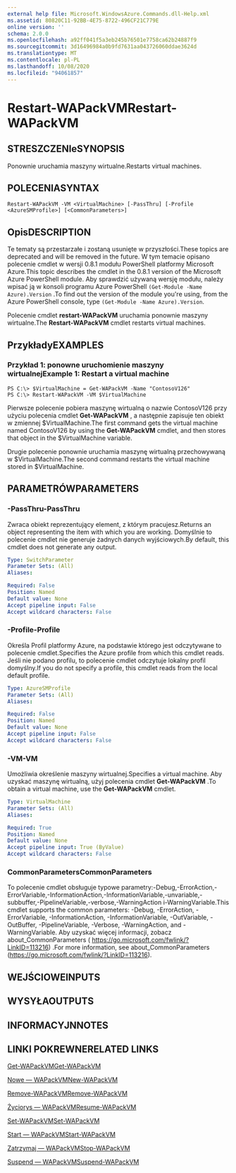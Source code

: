 ```yaml
---
external help file: Microsoft.WindowsAzure.Commands.dll-Help.xml
ms.assetid: 80820C11-92BB-4E75-8722-496CF21C779E
online version: ''
schema: 2.0.0
ms.openlocfilehash: a92ff041f5a3eb245b76501e7758ca62b24887f9
ms.sourcegitcommit: 3d16496984a0b9fd7631aa043726060ddae3624d
ms.translationtype: MT
ms.contentlocale: pl-PL
ms.lasthandoff: 10/08/2020
ms.locfileid: "94061857"
---
```

# <span data-ttu-id="da29f-101">Restart-WAPackVM</span><span class="sxs-lookup"><span data-stu-id="da29f-101">Restart-WAPackVM</span></span>

## <span data-ttu-id="da29f-102">STRESZCZENIe</span><span class="sxs-lookup"><span data-stu-id="da29f-102">SYNOPSIS</span></span>
<span data-ttu-id="da29f-103">Ponownie uruchamia maszyny wirtualne.</span><span class="sxs-lookup"><span data-stu-id="da29f-103">Restarts virtual machines.</span></span>

## <span data-ttu-id="da29f-104">POLECENIA</span><span class="sxs-lookup"><span data-stu-id="da29f-104">SYNTAX</span></span>

```
Restart-WAPackVM -VM <VirtualMachine> [-PassThru] [-Profile <AzureSMProfile>] [<CommonParameters>]
```

## <span data-ttu-id="da29f-105">Opis</span><span class="sxs-lookup"><span data-stu-id="da29f-105">DESCRIPTION</span></span>
<span data-ttu-id="da29f-106">Te tematy są przestarzałe i zostaną usunięte w przyszłości.</span><span class="sxs-lookup"><span data-stu-id="da29f-106">These topics are deprecated and will be removed in the future.</span></span>
<span data-ttu-id="da29f-107">W tym temacie opisano polecenie cmdlet w wersji 0.8.1 modułu PowerShell platformy Microsoft Azure.</span><span class="sxs-lookup"><span data-stu-id="da29f-107">This topic describes the cmdlet in the 0.8.1 version of the Microsoft Azure PowerShell module.</span></span>
<span data-ttu-id="da29f-108">Aby sprawdzić używaną wersję modułu, należy wpisać ją w konsoli programu Azure PowerShell `(Get-Module -Name Azure).Version` .</span><span class="sxs-lookup"><span data-stu-id="da29f-108">To find out the version of the module you're using, from the Azure PowerShell console, type `(Get-Module -Name Azure).Version`.</span></span>

<span data-ttu-id="da29f-109">Polecenie cmdlet **restart-WAPackVM** uruchamia ponownie maszyny wirtualne.</span><span class="sxs-lookup"><span data-stu-id="da29f-109">The **Restart-WAPackVM** cmdlet restarts virtual machines.</span></span>

## <span data-ttu-id="da29f-110">Przykłady</span><span class="sxs-lookup"><span data-stu-id="da29f-110">EXAMPLES</span></span>

### <span data-ttu-id="da29f-111">Przykład 1: ponowne uruchomienie maszyny wirtualnej</span><span class="sxs-lookup"><span data-stu-id="da29f-111">Example 1: Restart a virtual machine</span></span>
```
PS C:\> $VirtualMachine = Get-WAPackVM -Name "ContosoV126"
PS C:\> Restart-WAPackVM -VM $VirtualMachine
```

<span data-ttu-id="da29f-112">Pierwsze polecenie pobiera maszynę wirtualną o nazwie ContosoV126 przy użyciu polecenia cmdlet **Get-WAPackVM** , a następnie zapisuje ten obiekt w zmiennej $VirtualMachine.</span><span class="sxs-lookup"><span data-stu-id="da29f-112">The first command gets the virtual machine named ContosoV126 by using the **Get-WAPackVM** cmdlet, and then stores that object in the $VirtualMachine variable.</span></span>

<span data-ttu-id="da29f-113">Drugie polecenie ponownie uruchamia maszynę wirtualną przechowywaną w $VirtualMachine.</span><span class="sxs-lookup"><span data-stu-id="da29f-113">The second command restarts the virtual machine stored in $VirtualMachine.</span></span>

## <span data-ttu-id="da29f-114">PARAMETRÓW</span><span class="sxs-lookup"><span data-stu-id="da29f-114">PARAMETERS</span></span>

### <span data-ttu-id="da29f-115">-PassThru</span><span class="sxs-lookup"><span data-stu-id="da29f-115">-PassThru</span></span>
<span data-ttu-id="da29f-116">Zwraca obiekt reprezentujący element, z którym pracujesz.</span><span class="sxs-lookup"><span data-stu-id="da29f-116">Returns an object representing the item with which you are working.</span></span>
<span data-ttu-id="da29f-117">Domyślnie to polecenie cmdlet nie generuje żadnych danych wyjściowych.</span><span class="sxs-lookup"><span data-stu-id="da29f-117">By default, this cmdlet does not generate any output.</span></span>

```yaml
Type: SwitchParameter
Parameter Sets: (All)
Aliases:

Required: False
Position: Named
Default value: None
Accept pipeline input: False
Accept wildcard characters: False
```

### <span data-ttu-id="da29f-118">-Profile</span><span class="sxs-lookup"><span data-stu-id="da29f-118">-Profile</span></span>
<span data-ttu-id="da29f-119">Określa Profil platformy Azure, na podstawie którego jest odczytywane to polecenie cmdlet.</span><span class="sxs-lookup"><span data-stu-id="da29f-119">Specifies the Azure profile from which this cmdlet reads.</span></span>
<span data-ttu-id="da29f-120">Jeśli nie podano profilu, to polecenie cmdlet odczytuje lokalny profil domyślny.</span><span class="sxs-lookup"><span data-stu-id="da29f-120">If you do not specify a profile, this cmdlet reads from the local default profile.</span></span>

```yaml
Type: AzureSMProfile
Parameter Sets: (All)
Aliases:

Required: False
Position: Named
Default value: None
Accept pipeline input: False
Accept wildcard characters: False
```

### <span data-ttu-id="da29f-121">-VM</span><span class="sxs-lookup"><span data-stu-id="da29f-121">-VM</span></span>
<span data-ttu-id="da29f-122">Umożliwia określenie maszyny wirtualnej.</span><span class="sxs-lookup"><span data-stu-id="da29f-122">Specifies a virtual machine.</span></span>
<span data-ttu-id="da29f-123">Aby uzyskać maszynę wirtualną, użyj polecenia cmdlet **Get-WAPackVM** .</span><span class="sxs-lookup"><span data-stu-id="da29f-123">To obtain a virtual machine, use the **Get-WAPackVM** cmdlet.</span></span>

```yaml
Type: VirtualMachine
Parameter Sets: (All)
Aliases:

Required: True
Position: Named
Default value: None
Accept pipeline input: True (ByValue)
Accept wildcard characters: False
```

### <span data-ttu-id="da29f-124">CommonParameters</span><span class="sxs-lookup"><span data-stu-id="da29f-124">CommonParameters</span></span>
<span data-ttu-id="da29f-125">To polecenie cmdlet obsługuje typowe parametry:-Debug,-ErrorAction,-ErrorVariable,-InformationAction,-InformationVariable,-unvariable,-subbuffer,-PipelineVariable,-verbose,-WarningAction i-WarningVariable.</span><span class="sxs-lookup"><span data-stu-id="da29f-125">This cmdlet supports the common parameters: -Debug, -ErrorAction, -ErrorVariable, -InformationAction, -InformationVariable, -OutVariable, -OutBuffer, -PipelineVariable, -Verbose, -WarningAction, and -WarningVariable.</span></span> <span data-ttu-id="da29f-126">Aby uzyskać więcej informacji, zobacz about_CommonParameters ( https://go.microsoft.com/fwlink/?LinkID=113216) .</span><span class="sxs-lookup"><span data-stu-id="da29f-126">For more information, see about_CommonParameters (https://go.microsoft.com/fwlink/?LinkID=113216).</span></span>

## <span data-ttu-id="da29f-127">WEJŚCIOWE</span><span class="sxs-lookup"><span data-stu-id="da29f-127">INPUTS</span></span>

## <span data-ttu-id="da29f-128">WYSYŁA</span><span class="sxs-lookup"><span data-stu-id="da29f-128">OUTPUTS</span></span>

## <span data-ttu-id="da29f-129">INFORMACYJN</span><span class="sxs-lookup"><span data-stu-id="da29f-129">NOTES</span></span>

## <span data-ttu-id="da29f-130">LINKI POKREWNE</span><span class="sxs-lookup"><span data-stu-id="da29f-130">RELATED LINKS</span></span>

[<span data-ttu-id="da29f-131">Get-WAPackVM</span><span class="sxs-lookup"><span data-stu-id="da29f-131">Get-WAPackVM</span></span>](./Get-WAPackVM.md)

[<span data-ttu-id="da29f-132">Nowe — WAPackVM</span><span class="sxs-lookup"><span data-stu-id="da29f-132">New-WAPackVM</span></span>](./New-WAPackVM.md)

[<span data-ttu-id="da29f-133">Remove-WAPackVM</span><span class="sxs-lookup"><span data-stu-id="da29f-133">Remove-WAPackVM</span></span>](./Remove-WAPackVM.md)

[<span data-ttu-id="da29f-134">Życiorys — WAPackVM</span><span class="sxs-lookup"><span data-stu-id="da29f-134">Resume-WAPackVM</span></span>](./Resume-WAPackVM.md)

[<span data-ttu-id="da29f-135">Set-WAPackVM</span><span class="sxs-lookup"><span data-stu-id="da29f-135">Set-WAPackVM</span></span>](./Set-WAPackVM.md)

[<span data-ttu-id="da29f-136">Start — WAPackVM</span><span class="sxs-lookup"><span data-stu-id="da29f-136">Start-WAPackVM</span></span>](./Start-WAPackVM.md)

[<span data-ttu-id="da29f-137">Zatrzymaj — WAPackVM</span><span class="sxs-lookup"><span data-stu-id="da29f-137">Stop-WAPackVM</span></span>](./Stop-WAPackVM.md)

[<span data-ttu-id="da29f-138">Suspend — WAPackVM</span><span class="sxs-lookup"><span data-stu-id="da29f-138">Suspend-WAPackVM</span></span>](./Suspend-WAPackVM.md)


